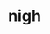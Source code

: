 ---
category: 4-letters
denotation: null
name: nigh
reference_link: https://www.etymonline.com/word/nigh
root_language: null
root_name: null
title: nigh
type: free
word_sums:
- respelling: nigh
  sum: 'Nigh + '
---